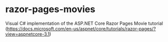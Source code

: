 # razor-pages-movies
Visual C# implementation of the ASP.NET Core Razor Pages Movie tutorial (https://docs.microsoft.com/en-us/aspnet/core/tutorials/razor-pages/?view=aspnetcore-3.1)
